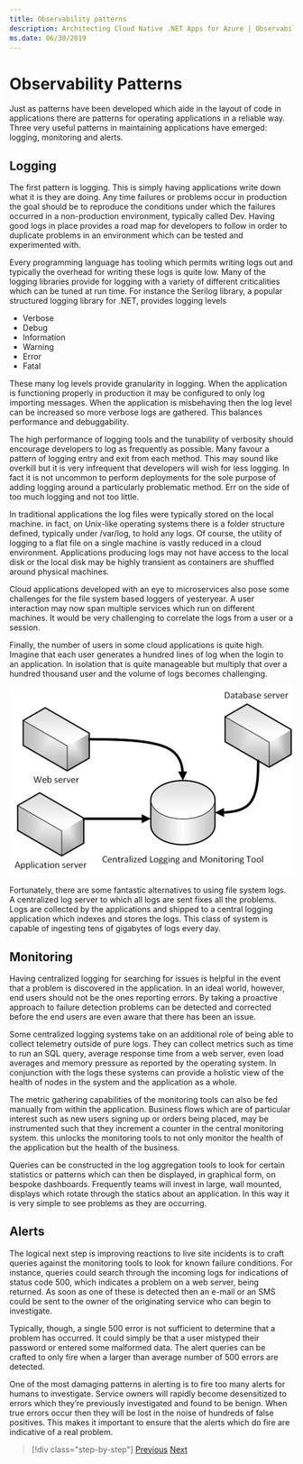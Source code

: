 ```yaml
---
title: Observability patterns
description: Architecting Cloud Native .NET Apps for Azure | Observability patterns
ms.date: 06/30/2019
---
```

# Observability Patterns
Just as patterns have been developed which aide in the layout of code in applications there are patterns for operating applications in a reliable way. Three very useful patterns in maintaining applications have emerged: logging, monitoring and alerts. 

## Logging
The first pattern is logging. This is simply having applications write down what it is they are doing. Any time failures or problems occur in production the goal should be to reproduce the conditions under which the failures occurred in a non-production environment, typically called Dev. Having good logs in place provides a road map for developers to follow in order to duplicate problems in an environment which can be tested and experimented with.

Every programming language has tooling which permits writing logs out and typically the overhead for writing these logs is quite low. Many of the logging libraries provide for logging with a variety of different criticalities which can be tuned at run time. For instance the Serilog library, a popular structured logging library for .NET, provides logging levels

* Verbose
* Debug
* Information
* Warning
* Error
* Fatal

These many log levels provide granularity in logging. When the application is functioning properly in production it may be configured to only log importing messages. When the application is misbehaving then the log level can be increased so more verbose logs are gathered.  This balances performance and debuggability. 

The high performance of logging tools and the tunability of verbosity should encourage developers to log as frequently as possible. Many favour a pattern of logging entry and exit from each method. This may sound like overkill but it is very infrequent that developers will wish for less logging. In fact it is not uncommon to perform deployments for the sole purpose of adding logging around a particularly problematic method. Err on the side of too much logging and not too little. 

In traditional applications the log files were typically stored on the local machine. in fact, on Unix-like operating systems there is a folder structure defined, typically under /var/log, to hold any logs. Of course, the utility of logging to a flat file on a single machine is vastly reduced in a cloud environment. Applications producing logs may not have access to the local disk or the local disk may be highly transient as containers are shuffled around physical machines.

Cloud applications developed with an eye to microservices also pose some challenges for the file system based loggers of yesteryear. A user interaction may now span multiple services which run on different machines. It would be very challenging to correlate the logs from a user or a session. 

Finally, the number of users in some cloud applications is quite high. Imagine that each user generates a hundred lines of log when the login to an application. In isolation that is quite manageable but multiply that over a hundred thousand user and the volume of logs becomes challenging. 

![Logs from various sources are ingested into a centralized monitoring tool.](media/centralizedLogging.png)
 
Fortunately, there are some fantastic alternatives to using file system logs. A centralized log server to which all logs are sent fixes all the problems. Logs are collected by the applications and shipped to a central logging application which indexes and stores the logs. This class of system is capable of ingesting tens of gigabytes of logs every day. 

## Monitoring

Having centralized logging for searching for issues is helpful in the event that a problem is discovered in the application. In an ideal world, however, end users should not be the ones reporting errors. By taking a proactive approach to failure detection problems can be detected and corrected before the end users are even aware that there has been an issue.

Some centralized logging systems take on an additional role of being able to collect telemetry outside of pure logs. They can collect metrics such as time to run an SQL query, average response time from a web server, even load averages and memory pressure as reported by the operating system. In conjunction with the logs these systems can provide a holistic view of the health of nodes in the system and the application as a whole. 

The metric gathering capabilities of the monitoring tools can also be fed manually from within the application. Business flows which are of particular interest such as new users signing up or orders being placed, may be instrumented such that they increment a counter in the central monitoring system. this unlocks the monitoring tools to not only monitor the health of the application but the health of the business.

Queries can be constructed in the log aggregation tools to look for certain statistics or patterns which can then be displayed, in graphical form, on bespoke dashboards. Frequently teams will invest in large, wall mounted, displays which rotate through the statics about an application. In this way it is very simple to see problems as they are occurring. 

## Alerts

The logical next step is improving reactions to live site incidents is to craft queries against the monitoring tools to look for known failure conditions. For instance, queries could search through the incoming logs for indications of status code 500, which indicates a problem on a web server, being returned. As soon as one of these is detected then an e-mail or an SMS could be sent to the owner of the originating service who can begin to investigate. 

Typically, though, a single 500 error is not sufficient to determine that a problem has occurred. It could simply be that a user mistyped their password or entered some malformed data. The alert queries can be crafted to only fire when a larger than average number of 500 errors are detected. 

One of the most damaging patterns in alerting is to fire too many alerts for humans to investigate. Service owners will rapidly become desensitized to errors which they’re previously investigated and found to be benign. When true errors occur then they will be lost in the noise of hundreds of false positives. This makes it important to ensure that the alerts which do fire are indicative of a real problem.



>[!div class="step-by-step"]
>[Previous](index.md)
>[Next](logging.md)

